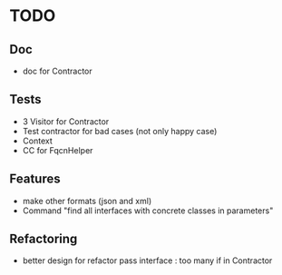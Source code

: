 # TODO

## Doc
 * doc for Contractor

## Tests
 * 3 Visitor for Contractor
 * Test contractor for bad cases (not only happy case)
 * Context
 * CC for FqcnHelper

## Features
 * make other formats (json and xml)
 * Command "find all interfaces with concrete classes in parameters"

## Refactoring
 * better design for refactor pass interface : too many if in Contractor
